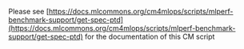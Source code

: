 Please see [https://docs.mlcommons.org/cm4mlops/scripts/mlperf-benchmark-support/get-spec-ptd](https://docs.mlcommons.org/cm4mlops/scripts/mlperf-benchmark-support/get-spec-ptd) for the documentation of this CM script
